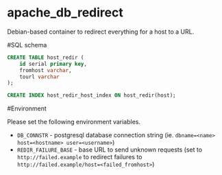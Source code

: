 # apache_db_redirect
Debian-based container to redirect everything for a host to a URL.

#SQL schema

```sql
CREATE TABLE host_redir (
    id serial primary key,
    fromhost varchar,
    tourl varchar
);

CREATE INDEX host_redir_host_index ON host_redir(host);
```

#Environment

Please set the following environment variables.

 * `DB_CONNSTR` - postgresql database connection string (ie. `dbname=<name> host=<hostname> user=<username>`)
 * `REDIR_FAILURE_BASE` - base URL to send unknown requests (set to `http://failed.example` to redirect failures to `http://failed.example/host=<failed_fromhost>`)

